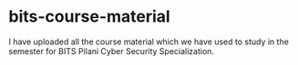 # bits-course-material
I have uploaded all the course material which we have used to study in the semester for BITS Pilani Cyber Security Specialization.
